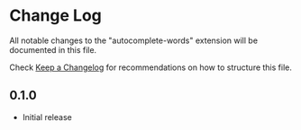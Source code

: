 # Change Log

All notable changes to the "autocomplete-words" extension will be documented in this file.

Check [Keep a Changelog](http://keepachangelog.com/) for recommendations on how to structure this file.

## 0.1.0

- Initial release
